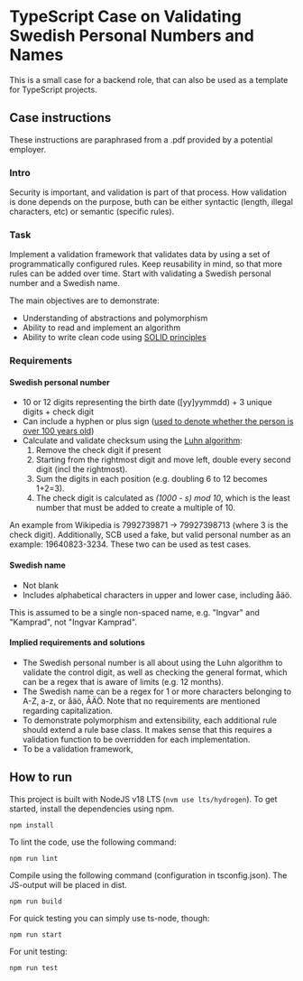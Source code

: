 # TypeScript Case on Validating Swedish Personal Numbers and Names

This is a small case for a backend role, that can also be used as a template for TypeScript projects.

## Case instructions

These instructions are paraphrased from a .pdf provided by a potential employer.

### Intro
Security is important, and validation is part of that process. How validation is done depends on the purpose, buth can be either syntactic (length, illegal characters, etc) or semantic (specific rules).

### Task
Implement a validation framework that validates data by using a set of programmatically configured rules.
Keep reusability in mind, so that more rules can be added over time.
Start with validating a Swedish personal number and a Swedish name.

The main objectives are to demonstrate:
- Understanding of abstractions and polymorphism
- Ability to read and implement an algorithm
- Ability to write clean code using [SOLID principles](https://en.wikipedia.org/wiki/SOLID)

### Requirements

#### Swedish personal number
- 10 or 12 digits representing the birth date (\[yy\]yymmdd) + 3 unique digits + check digit
- Can include a hyphen or plus sign ([used to denote whether the person is over 100 years old](https://www.scb.se/contentassets/8d9d985ca9c84c6e8d879cc89a8ae479/ov9999_2016a01_br_be96br1601.pdf))
- Calculate and validate checksum using the [Luhn algorithm](https://en.wikipedia.org/wiki/Luhn_algorithm):
  1. Remove the check digit if present
  1. Starting from the rightmost digit and move left, double every second digit (incl the rightmost).
  1. Sum the digits in each position (e.g. doubling 6 to 12 becomes 1+2=3).
  1. The check digit is calculated as _(1000 - s) mod 10_, which is the least number that must be added to create a multiple of 10.

An example from Wikipedia is 7992739871 -> 79927398713 (where 3 is the check digit).
Additionally, SCB used a fake, but valid personal number as an example: 19640823-3234.
These two can be used as test cases.

#### Swedish name
- Not blank
- Includes alphabetical characters in upper and lower case, including åäö.

This is assumed to be a single non-spaced name, e.g. "Ingvar" and "Kamprad", not "Ingvar Kamprad".

#### Implied requirements and solutions
- The Swedish personal number is all about using the Luhn algorithm to validate the control digit, as well as checking the general format, which can be a regex that is aware of limits (e.g. 12 months).
- The Swedish name can be a regex for 1 or more characters belonging to A-Z, a-z, or åäö, ÅÄÖ. Note that no requirements are mentioned regarding capitalization.
- To demonstrate polymorphism and extensibility, each additional rule should extend a rule base class. It makes sense that this requires a validation function to be overridden for each implementation.
- To be a validation framework, 
## How to run

This project is built with NodeJS v18 LTS (`nvm use lts/hydrogen`). To get started, install the dependencies using npm.
```
npm install
```

To lint the code, use the following command:
```
npm run lint
```

Compile using the following command (configuration in tsconfig.json). The JS-output will be placed in dist.
```
npm run build
```

For quick testing you can simply use ts-node, though:
```
npm run start
```

For unit testing:
```
npm run test
```